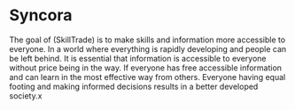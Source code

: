 # Syncora
The goal of (SkillTrade) is to make skills and information more accessible to everyone. In a world where everything is rapidly developing and people can be left behind. It is essential that information is accessible to everyone without price being in the way. If everyone has free accessible information and can learn in the most effective way from others. Everyone having equal footing and making informed decisions results in a better developed society.x
